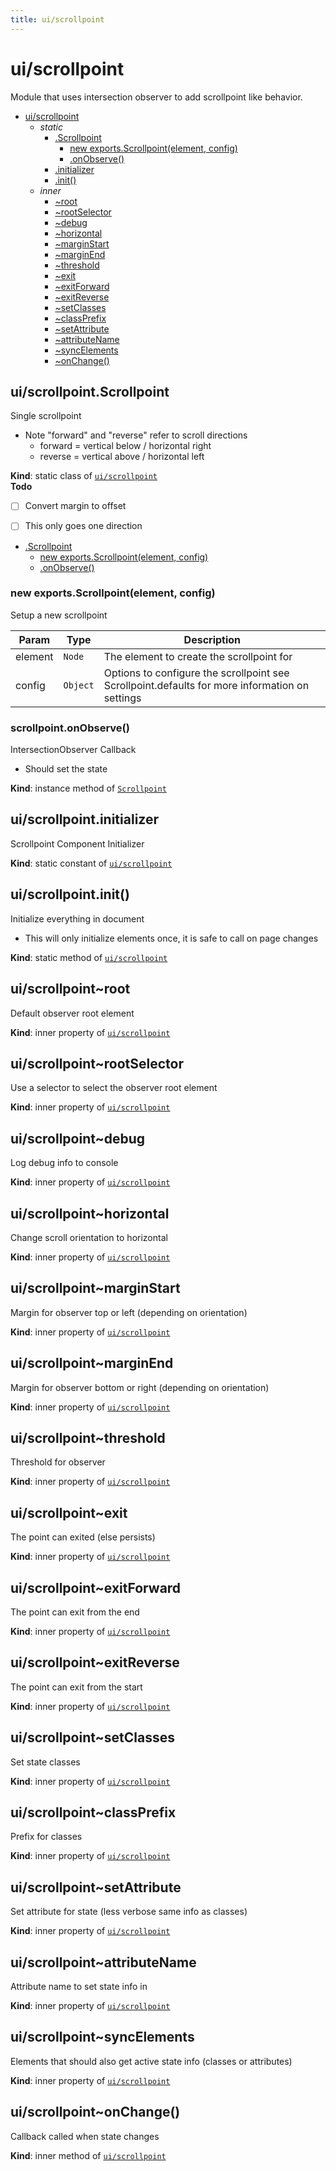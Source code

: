 ```yaml
---
title: ui/scrollpoint
---
```


<a name="module_ui/scrollpoint"></a>

# ui/scrollpoint
Module that uses intersection observer to add scrollpoint like behavior.


* [ui/scrollpoint](#module_ui/scrollpoint)
    * _static_
        * [.Scrollpoint](#module_ui/scrollpoint.Scrollpoint)
            * [new exports.Scrollpoint(element, config)](#new_module_ui/scrollpoint.Scrollpoint_new)
            * [.onObserve()](#module_ui/scrollpoint.Scrollpoint+onObserve)
        * [.initializer](#module_ui/scrollpoint.initializer)
        * [.init()](#module_ui/scrollpoint.init)
    * _inner_
        * [~root](#module_ui/scrollpoint..root)
        * [~rootSelector](#module_ui/scrollpoint..rootSelector)
        * [~debug](#module_ui/scrollpoint..debug)
        * [~horizontal](#module_ui/scrollpoint..horizontal)
        * [~marginStart](#module_ui/scrollpoint..marginStart)
        * [~marginEnd](#module_ui/scrollpoint..marginEnd)
        * [~threshold](#module_ui/scrollpoint..threshold)
        * [~exit](#module_ui/scrollpoint..exit)
        * [~exitForward](#module_ui/scrollpoint..exitForward)
        * [~exitReverse](#module_ui/scrollpoint..exitReverse)
        * [~setClasses](#module_ui/scrollpoint..setClasses)
        * [~classPrefix](#module_ui/scrollpoint..classPrefix)
        * [~setAttribute](#module_ui/scrollpoint..setAttribute)
        * [~attributeName](#module_ui/scrollpoint..attributeName)
        * [~syncElements](#module_ui/scrollpoint..syncElements)
        * [~onChange()](#module_ui/scrollpoint..onChange)

<a name="module_ui/scrollpoint.Scrollpoint"></a>

## ui/scrollpoint.Scrollpoint
Single scrollpoint
- Note "forward" and "reverse" refer to scroll directions
  - forward = vertical below / horizontal right
  - reverse = vertical above / horizontal left

**Kind**: static class of [<code>ui/scrollpoint</code>](#module_ui/scrollpoint)  
**Todo**

- [ ] Convert margin to offset
- [ ] This only goes one direction


* [.Scrollpoint](#module_ui/scrollpoint.Scrollpoint)
    * [new exports.Scrollpoint(element, config)](#new_module_ui/scrollpoint.Scrollpoint_new)
    * [.onObserve()](#module_ui/scrollpoint.Scrollpoint+onObserve)

<a name="new_module_ui/scrollpoint.Scrollpoint_new"></a>

### new exports.Scrollpoint(element, config)
Setup a new scrollpoint


| Param | Type | Description |
| --- | --- | --- |
| element | <code>Node</code> | The element to create the scrollpoint for |
| config | <code>Object</code> | Options to configure the scrollpoint see Scrollpoint.defaults for more information on settings |

<a name="module_ui/scrollpoint.Scrollpoint+onObserve"></a>

### scrollpoint.onObserve()
IntersectionObserver Callback
- Should set the state

**Kind**: instance method of [<code>Scrollpoint</code>](#module_ui/scrollpoint.Scrollpoint)  
<a name="module_ui/scrollpoint.initializer"></a>

## ui/scrollpoint.initializer
Scrollpoint Component Initializer

**Kind**: static constant of [<code>ui/scrollpoint</code>](#module_ui/scrollpoint)  
<a name="module_ui/scrollpoint.init"></a>

## ui/scrollpoint.init()
Initialize everything in document
- This will only initialize elements once, it is safe to call on page changes

**Kind**: static method of [<code>ui/scrollpoint</code>](#module_ui/scrollpoint)  
<a name="module_ui/scrollpoint..root"></a>

## ui/scrollpoint~root
Default observer root element

**Kind**: inner property of [<code>ui/scrollpoint</code>](#module_ui/scrollpoint)  
<a name="module_ui/scrollpoint..rootSelector"></a>

## ui/scrollpoint~rootSelector
Use a selector to select the observer root element

**Kind**: inner property of [<code>ui/scrollpoint</code>](#module_ui/scrollpoint)  
<a name="module_ui/scrollpoint..debug"></a>

## ui/scrollpoint~debug
Log debug info to console

**Kind**: inner property of [<code>ui/scrollpoint</code>](#module_ui/scrollpoint)  
<a name="module_ui/scrollpoint..horizontal"></a>

## ui/scrollpoint~horizontal
Change scroll orientation to horizontal

**Kind**: inner property of [<code>ui/scrollpoint</code>](#module_ui/scrollpoint)  
<a name="module_ui/scrollpoint..marginStart"></a>

## ui/scrollpoint~marginStart
Margin for observer top or left (depending on orientation)

**Kind**: inner property of [<code>ui/scrollpoint</code>](#module_ui/scrollpoint)  
<a name="module_ui/scrollpoint..marginEnd"></a>

## ui/scrollpoint~marginEnd
Margin for observer bottom or right (depending on orientation)

**Kind**: inner property of [<code>ui/scrollpoint</code>](#module_ui/scrollpoint)  
<a name="module_ui/scrollpoint..threshold"></a>

## ui/scrollpoint~threshold
Threshold for observer

**Kind**: inner property of [<code>ui/scrollpoint</code>](#module_ui/scrollpoint)  
<a name="module_ui/scrollpoint..exit"></a>

## ui/scrollpoint~exit
The point can exited (else persists)

**Kind**: inner property of [<code>ui/scrollpoint</code>](#module_ui/scrollpoint)  
<a name="module_ui/scrollpoint..exitForward"></a>

## ui/scrollpoint~exitForward
The point can exit from the end

**Kind**: inner property of [<code>ui/scrollpoint</code>](#module_ui/scrollpoint)  
<a name="module_ui/scrollpoint..exitReverse"></a>

## ui/scrollpoint~exitReverse
The point can exit from the start

**Kind**: inner property of [<code>ui/scrollpoint</code>](#module_ui/scrollpoint)  
<a name="module_ui/scrollpoint..setClasses"></a>

## ui/scrollpoint~setClasses
Set state classes

**Kind**: inner property of [<code>ui/scrollpoint</code>](#module_ui/scrollpoint)  
<a name="module_ui/scrollpoint..classPrefix"></a>

## ui/scrollpoint~classPrefix
Prefix for classes

**Kind**: inner property of [<code>ui/scrollpoint</code>](#module_ui/scrollpoint)  
<a name="module_ui/scrollpoint..setAttribute"></a>

## ui/scrollpoint~setAttribute
Set attribute for state (less verbose same info as classes)

**Kind**: inner property of [<code>ui/scrollpoint</code>](#module_ui/scrollpoint)  
<a name="module_ui/scrollpoint..attributeName"></a>

## ui/scrollpoint~attributeName
Attribute name to set state info in

**Kind**: inner property of [<code>ui/scrollpoint</code>](#module_ui/scrollpoint)  
<a name="module_ui/scrollpoint..syncElements"></a>

## ui/scrollpoint~syncElements
Elements that should also get active state info (classes or attributes)

**Kind**: inner property of [<code>ui/scrollpoint</code>](#module_ui/scrollpoint)  
<a name="module_ui/scrollpoint..onChange"></a>

## ui/scrollpoint~onChange()
Callback called when state changes

**Kind**: inner method of [<code>ui/scrollpoint</code>](#module_ui/scrollpoint)  

  
